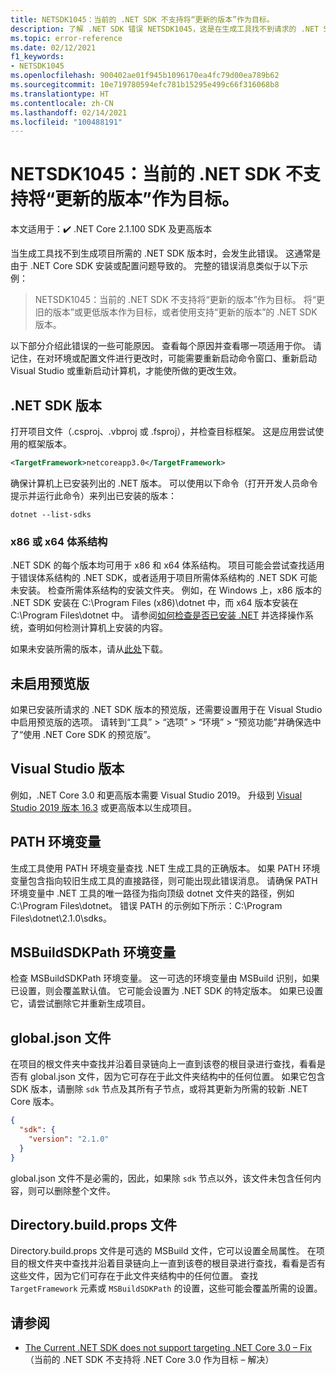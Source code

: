 ```yaml
---
title: NETSDK1045：当前的 .NET SDK 不支持将“更新的版本”作为目标。
description: 了解 .NET SDK 错误 NETSDK1045，这是在生成工具找不到请求的 .NET SDK 版本时发生的错误。
ms.topic: error-reference
ms.date: 02/12/2021
f1_keywords:
- NETSDK1045
ms.openlocfilehash: 900402ae01f945b1096170ea4fc79d00ea789b62
ms.sourcegitcommit: 10e719780594efc781b15295e499c66f316068b8
ms.translationtype: HT
ms.contentlocale: zh-CN
ms.lasthandoff: 02/14/2021
ms.locfileid: "100488191"
---
```

# <a name="netsdk1045-the-current-net-sdk-does-not-support-newer-version-as-a-target"></a>NETSDK1045：当前的 .NET SDK 不支持将“更新的版本”作为目标。

本文适用于：✔️ .NET Core 2.1.100 SDK 及更高版本

当生成工具找不到生成项目所需的 .NET SDK 版本时，会发生此错误。 这通常是由于 .NET Core SDK 安装或配置问题导致的。 完整的错误消息类似于以下示例：

> NETSDK1045：当前的 .NET SDK 不支持将“更新的版本”作为目标。 将“更旧的版本”或更低版本作为目标，或者使用支持“更新的版本”的 .NET SDK 版本。

以下部分介绍此错误的一些可能原因。 查看每个原因并查看哪一项适用于你。 请记住，在对环境或配置文件进行更改时，可能需要重新启动命令窗口、重新启动 Visual Studio 或重新启动计算机，才能使所做的更改生效。

## <a name="net-sdk-version"></a>.NET SDK 版本

打开项目文件（.csproj、.vbproj 或 .fsproj），并检查目标框架。 这是应用尝试使用的框架版本。

```xml
<TargetFramework>netcoreapp3.0</TargetFramework>
```

确保计算机上已安装列出的 .NET 版本。 可以使用以下命令（打开开发人员命令提示并运行此命令）来列出已安装的版本：

```dotnetcli
dotnet --list-sdks
```

### <a name="x86-or-x64-architecture"></a>x86 或 x64 体系结构

.NET SDK 的每个版本均可用于 x86 和 x64 体系结构。 项目可能会尝试查找适用于错误体系结构的 .NET SDK，或者适用于项目所需体系结构的 .NET SDK 可能未安装。 检查所需体系结构的安装文件夹。 例如，在 Windows 上，x86 版本的 .NET SDK 安装在 C:\Program Files (x86)\dotnet 中，而 x64 版本安装在 C:\Program Files\dotnet 中。 请参阅[如何检查是否已安装 .NET](../../install/how-to-detect-installed-versions.md) 并选择操作系统，查明如何检测计算机上安装的内容。

如果未安装所需的版本，请从[此处](https://dotnet.microsoft.com/download/dotnet-core)下载。

## <a name="preview-not-enabled"></a>未启用预览版

如果已安装所请求的 .NET SDK 版本的预览版，还需要设置用于在 Visual Studio 中启用预览版的选项。 请转到“工具” > “选项” > “环境” > “预览功能”并确保选中了“使用 .NET Core SDK 的预览版”。

## <a name="visual-studio-version"></a>Visual Studio 版本

例如，.NET Core 3.0 和更高版本需要 Visual Studio 2019。 升级到 [Visual Studio 2019 版本 16.3](https://visualstudio.microsoft.com/downloads) 或更高版本以生成项目。

## <a name="path-environment-variable"></a>PATH 环境变量

生成工具使用 PATH 环境变量查找 .NET 生成工具的正确版本。 如果 PATH 环境变量包含指向较旧生成工具的直接路径，则可能出现此错误消息。 请确保 PATH 环境变量中 .NET 工具的唯一路径为指向顶级 dotnet 文件夹的路径，例如 C:\Program Files\dotnet。 错误 PATH 的示例如下所示：C:\Program Files\dotnet\2.1.0\sdks。

## <a name="msbuildsdkpath-environment-variable"></a>MSBuildSDKPath 环境变量

检查 MSBuildSDKPath 环境变量。 这一可选的环境变量由 MSBuild 识别，如果已设置，则会覆盖默认值。 它可能会设置为 .NET SDK 的特定版本。 如果已设置它，请尝试删除它并重新生成项目。

## <a name="globaljson-file"></a>global.json 文件

在项目的根文件夹中查找并沿着目录链向上一直到该卷的根目录进行查找，看看是否有 global.json 文件，因为它可存在于此文件夹结构中的任何位置。 如果它包含 SDK 版本，请删除 `sdk` 节点及其所有子节点，或将其更新为所需的较新 .NET Core 版本。

```json
{
  "sdk": {
    "version": "2.1.0"
  }
}
```

global.json 文件不是必需的，因此，如果除 `sdk` 节点以外，该文件未包含任何内容，则可以删除整个文件。

## <a name="directorybuildprops-file"></a>Directory.build.props 文件

Directory.build.props 文件是可选的 MSBuild 文件，它可以设置全局属性。 在项目的根文件夹中查找并沿着目录链向上一直到该卷的根目录进行查找，看看是否有这些文件，因为它们可存在于此文件夹结构中的任何位置。 查找 `TargetFramework` 元素或 `MSBuildSDKPath` 的设置，这些可能会覆盖所需的设置。

## <a name="see-also"></a>请参阅

- [The Current .NET SDK does not support targeting .NET Core 3.0 – Fix](https://www.ryadel.com/current-net-sdk-not-support-net-core-3-0-fix/)（当前的 .NET SDK 不支持将 .NET Core 3.0 作为目标 – 解决）
